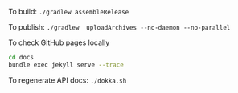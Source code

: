To build: `./gradlew assembleRelease`

To publish: `./gradlew  uploadArchives --no-daemon --no-parallel`

To check GitHub pages locally
```sh
cd docs
bundle exec jekyll serve --trace
```

To regenerate API docs: `./dokka.sh`

